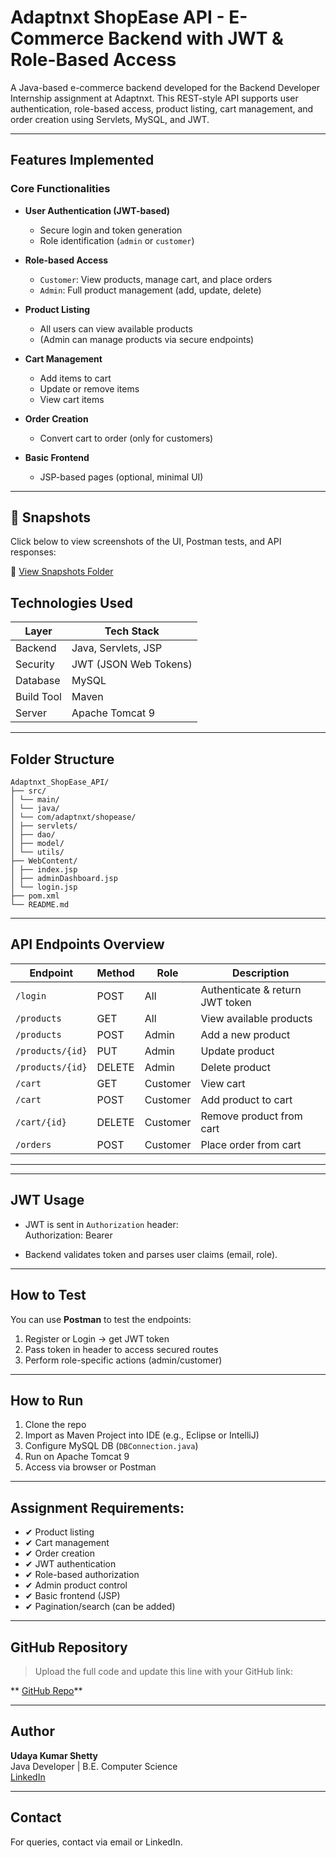 
#  Adaptnxt ShopEase API - E-Commerce Backend with JWT & Role-Based Access

A Java-based e-commerce backend developed for the Backend Developer Internship assignment at Adaptnxt. This REST-style API supports user authentication, role-based access, product listing, cart management, and order creation using Servlets, MySQL, and JWT.

---

##  Features Implemented

###  Core Functionalities

- **User Authentication (JWT-based)**
  - Secure login and token generation
  - Role identification (`admin` or `customer`)

- **Role-based Access**
  - `Customer`: View products, manage cart, and place orders
  - `Admin`: Full product management (add, update, delete)

- **Product Listing**
  - All users can view available products
  - (Admin can manage products via secure endpoints)

- **Cart Management**
  - Add items to cart
  - Update or remove items
  - View cart items

- **Order Creation**
  - Convert cart to order (only for customers)

- **Basic Frontend**
  - JSP-based pages (optional, minimal UI)

---
## 📸 Snapshots

Click below to view screenshots of the UI, Postman tests, and API responses:

🔗 [View Snapshots Folder](https://github.com/udayshetty770/Adaptnxt_ShopEase_API/tree/main/snapshot)




##  Technologies Used

| Layer        | Tech Stack                |
|--------------|----------------------------|
| Backend      | Java, Servlets, JSP         |
| Security     | JWT (JSON Web Tokens)       |
| Database     | MySQL                       |
| Build Tool   | Maven                       |
| Server       | Apache Tomcat 9             |

---

##  Folder Structure
```
Adaptnxt_ShopEase_API/
├── src/
│ └── main/
│ └── java/
│ └── com/adaptnxt/shopease/
│ ├── servlets/
│ ├── dao/
│ ├── model/
│ └── utils/
├── WebContent/
│ ├── index.jsp
│ ├── adminDashboard.jsp
│ └── login.jsp
├── pom.xml
└── README.md
```

---

##  API Endpoints Overview

| Endpoint                      | Method | Role       | Description                      |
|------------------------------|--------|------------|----------------------------------|
| `/login`                     | POST   | All        | Authenticate & return JWT token |
| `/products`                  | GET    | All        | View available products          |
| `/products`                  | POST   | Admin      | Add a new product                |
| `/products/{id}`             | PUT    | Admin      | Update product                   |
| `/products/{id}`             | DELETE | Admin      | Delete product                   |
| `/cart`                      | GET    | Customer   | View cart                        |
| `/cart`                      | POST   | Customer   | Add product to cart              |
| `/cart/{id}`                 | DELETE | Customer   | Remove product from cart         |
| `/orders`                    | POST   | Customer   | Place order from cart            |

---

---

##  JWT Usage

- JWT is sent in `Authorization` header:  
Authorization: Bearer <your-token>

- Backend validates token and parses user claims (email, role).

---

##  How to Test

You can use **Postman** to test the endpoints:

1. Register or Login → get JWT token  
2. Pass token in header to access secured routes  
3. Perform role-specific actions (admin/customer)

---

##  How to Run

1. Clone the repo
2. Import as Maven Project into IDE (e.g., Eclipse or IntelliJ)
3. Configure MySQL DB (`DBConnection.java`)
4. Run on Apache Tomcat 9
5. Access via browser or Postman

---

##  Assignment Requirements: 

- ✔ Product listing  
- ✔ Cart management  
- ✔ Order creation  
- ✔ JWT authentication  
- ✔ Role-based authorization  
- ✔ Admin product control  
- ✔ Basic frontend (JSP)  
- ✔ Pagination/search (can be added)

---

##  GitHub Repository

> Upload the full code and update this line with your GitHub link:

** [GitHub Repo](https://github.com/your-username/Adaptnxt_ShopEase_API)**

---

##  Author

**Udaya Kumar Shetty**  
Java Developer | B.E. Computer Science  
[LinkedIn](https://www.linkedin.com/in/udayakumarshetty) 

---

##  Contact

For queries, contact via email or LinkedIn.



